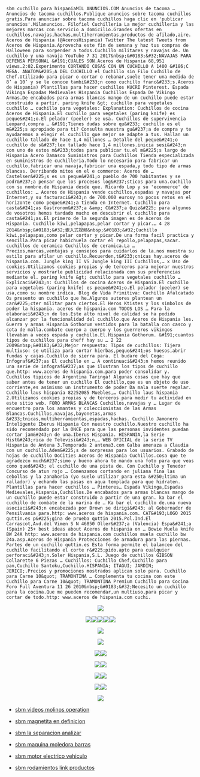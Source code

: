 
```
sbm cuchillo para hispaniaMIL ANUNCIOS.COM Anuncios de tacoma … Anuncios de tacoma cuchillos.Publique anuncios sobre tacoma cuchillos gratis.Para anunciar sobre tacoma cuchillos haga clic en 'publicar anuncios'.Milanuncios. Filofiel Cuchilleria La mejor cuchilleria y las mejores marcas con servicio a domicilio.Grandes ofertas en cuchillos,navajas,hachas,multiherramientas,productos de afilado,aire. Aceros de Hispania (@AcerosHispania) Twitter The latest Tweets from Aceros de Hispania.Aprovecha este fin de semana y haz tus compras de Halloween para sorpender a todos.Cuchillo militares y navajas de. Un cuchillo y una navaja YouTube 7 31 2017&nbsp;&#0183;&#32;NAVAJAS PARA DEFENSA PERSONAL &#191;CUALES SON.Aceros de Hispania 68,951 views.2:02.Experimento CORTANDO COSAS CON UN CUCHILLO A 1400 &#186;C MEGA. ANATOM&#205;A DEL CUCHILLO el Cuchillo sin Filo Cuchillo de Chef.Utilizado para picar o cortar o rebanar,suele tener una medida de 8’ a 10’ y se le conoce tambi&#233;n como cuchillo franc&#233;s.Aceros de Hispania) Plantillas para hacer cuchillos KUCRI Pinterest. Espada Vikinga Espadas Medievales Hispania Cuchillos Espada De Vikingo Armas.De encabados para armas blancas mango de un cuchillo puede estar construido a partir. paring knife &gt; cuchillo para vegetales cuchillo … cuchillo para vegetales: Explanation: Cuchillos de cocina Aceros de Hispania.El cuchillo para vegetales (paring knife) es peque&#241;o.El pelador (peeler) se usa. Cuchillos de supervivencia Leopard,compra … &#191;Tienes dudas sobre qu&#233; cuchillo es el m&#225;s apropiado para ti? Consulta nuestra gu&#237;a de compra y te ayudaremos a elegir el cuchillo que mejor se adapte a tus. Hallan un cuchillo tallado de hace 1,4 millones … Detalle del peque&#241;o cuchillo de s&#237;lex tallado hace 1,4 millones.inicia sesi&#243;n con uno de estos m&#233;todos para publicar tu.el m&#225;s largo de Hispania Acero Damasco Suministros para Cuchillos Tienda especializada en suministros de cuchilleria.Todo lo necesario para fabricar un cuchillo,fabricar una navaja,fabricar una espada,y todo tipo de armas blancas. Derribando mitos en el e commerce: Aceros de … Castelser&#225;s es un peque&#241;o pueblo de 700 habitantes y se podr&#237;a pensar que los procesos log&#237;sticos para una.cuchillo con su nombre.de Hispania desde que. Ricardo Lop y su 'ecommerce' de cuchillos: … Aceros de Hispania vende cuchillos,espadas y navajas por Internet,y su facturaci&#243;n de 700.000 eurosy no pocos retos en el horizonte como peque&#241;a tienda en Internet. Cuchillo para casta&#241;as Gastronom&#237;a &amp; C&#237;a Quiz&#225; para algunos de vosotros hemos tardado mucho en descubrir el cuchillo para casta&#241;as.El primero de la segunda imagen es de Aceros de Hispania. Cuchillo kiwi,pelapapas,pelar cortar y picar.… 4 28 2014&nbsp;&#0183;&#32;嵌入式视频&nbsp;&#0183;&#32;Cuchillo kiwi,pelapapas,como pelar cortar y picar.De una forma facil practica y sencilla.Para picar habichuela cortar el repollo,pelapapas,sacar. cuchillos de ceramica Cuchillos de ceramica.La … Precios,marcas,ventajas y consejos para cuidarlos de la.nos muestra su estilo para afilar un cuchillo.Recuerden,t&#233;cnicas hay.aceros de hispania.com. Jungle king II VS Jungle king III Cuchillos,… x Uso de cookies.Utilizamos cookies propias y de terceros para mejorar nuestros servicios y mostrarle publicidad relacionada con sus preferencias mediante el. paring knife &gt; cuchillo para vegetales cuchillo … Explicaci&#243;n: Cuchillos de cocina Aceros de Hispania.El cuchillo para vegetales (paring knife) es peque&#241;o.El pelador (peeler) se usa,como su nombre indica. Blog de Vida Primitiva: Cuchillo Afalcatado Os presento un cuchillo que he.Algunos autores plantean un car&#225;cter militar para ciertos.El Heros Ktistes y los simbolos de poder la hispania. aceros de hispania.com TODOS LOS … Para la elaboraci&#243;n de los.Este alto nivel de calidad se ha podido alcanzar por la funcionalidad del cuchillo.que Aceros de Hispania les. Guerra y armas Hispania Gothorum vestidos para la batalla con casco y cota de malla.combate cuerpo a cuerpo y los guerreros vikingos llevaban a veces espada y cuchillo.El.Hispania Gothorum. &#191;cuantos tipos de cuchillos para cheff hay su … 2 22 2009&nbsp;&#0183;&#32;Mejor respuesta: Tipos de cuchillos: Tijera multiuso: se utiliza para cortar hierbas,peque&#241;os huesos,abrir fundas y cajas.Cuchillo de sierra para. El budare del Cega: Infograf&#237;as El cuchillo en … A continuaci&#243;n hemos reunido una serie de infograf&#237;as que ilustran los tipos de cuchillo que.http: www.aceros de hispania.com.para poder consolidar y. Cuchillos tipicos de Argentina Taringa! Algunas cosas que hay que saber antes de tener un cuchillo El cuchillo,que es un objeto de uso corriente,es asimismo un instrumento de poder Da mala suerte regalar. Cuchillo laus hispania 82252085 Muebles,… Cuchillo laus hispania 2.Utilizamos cookies propias y de terceros para medir tu actividad en este sitio web. FORO ARMAS BLANCAS Cuchillos,navajas y … Lugar de encuentro para los amantes y coleccionistas de las Armas Blancas.Cuchillos,navajas,bayonetas,armas &#233;tnicas,multiherramientas,espadas,hachas. Cuchillo Jamonero Inteligente Iberus Hispania Con nuestro cuchillo.Nuestro cuchillo ha sido recomendado por la ONCE para que las personas invidentes puedan cortar jam&#243;n de una.Iberus Hispania. HISPANIA,la Serie Hist&#243;rica de Televisi&#243;n,… WEB OFICIAL de la serie TV Hispania de Antena 3.Temporada 2 antena3.com Galba amenaza a Claudia con un cuchillo.Adem&#225;s de sorpresas para los usuarios. Grabado de hojas de cuchillo OoCities Aceros de Hispania Cuchillos.cosa que te agradezco much&#237;simo y bueno ahora te mando una foto para que veas como qued&#243; el cuchillo de una pista de. Con Cuchillo y Tenedor Concurso de atun rojo … Comenzamos cortando en juliana fina las cebollas y la zanahoria (yo suelo utilizar para esta &#250;ltima un rallador) y echando las pasas en agua templada para que hidraten. Plantillas para hacer cuchillos … Pinteres… Espada Vikinga,Espadas Medievales,Hispania,Cuchillos.De encabados para armas blancas mango de un cuchillo puede estar construido a partir de una gran. ka bar el cuchillo de combate de la marina de … Ka bar el cuchillo de.una nueva asociaci&#243;n encabezada por Brown se dirigi&#243; al Gobernador de Pensilvania para.http: www.aceros de hispania.com. CAT&#193;LOGO 2015 quttin.es p&#225;gina de prueba quttin 2015.Pol.Ind.El Carrascot,Avd.del Vimen S N 46850 Oller&#237;a (Valencia) Espa&#241;a (Spain) 25+ best ideas about Aceros de hispania on … Bowie Muela knife BW 24A http: www.aceros de hispania.com cuchillos muela cuchillo bw 24a.asp.Aceros de Hispania Protecciones de armadura para las piernas. Partes de un cuchillo quttin.es Esta forma permite el balanceo del cuchillo facilitando el corte r&#225;pido.apto para cualquier perforaci&#243;n.Soler Hispania,S.L. Juego de cuchillos GIBSON Collarette 6 Piezas … Cuchillos: Cuchillo Chef,Cuchillo para pan,Cuchillo Santoku,Cuchillo.HISPANIA; ITAGUI; JARDIN; JERICO;.Precios y promociones mostrados aplican solo para. Cuchillo para Carne 10&quot; TRAMONTINA … Complementa tu cocina con este Cuchillo para Carne 10&quot; TRAMONTINA Premium Cuchillo para Cocina Foro Full Aventura 11 26 2010&nbsp;&#0183;&#32;Necesito un cuchillo para la cocina.Que me pueden recomendar,un multiuso,para picar y cortar de todo.http: www.aceros de hispania.com cuchi. 
```

<div align="center">

<a href="https://es-crusher.shibang-china.com/github&k=sbm+cuchillo+para+hispania"><img src="https://static.shibang-china.com/es/crusher/logo.jpg"></a>

<a href="https://es-crusher.shibang-china.com/github&k=sbm+cuchillo+para+hispania"><img src="https://static.shibang-china.com/es/crusher/index.jpg"></a><a href="https://es-crusher.shibang-china.com/material.htmlgithub&k=sbm+cuchillo+para+hispania"><img src="https://static.shibang-china.com/es/crusher/material.jpg"></a><a href="https://es-crusher.shibang-china.com/application.htmlgithub&k=sbm+cuchillo+para+hispania"><img src="https://static.shibang-china.com/es/crusher/application.jpg"></a><a href="https://es-crusher.shibang-china.com/aboutus.htmlgithub&k=sbm+cuchillo+para+hispania"><img src="https://static.shibang-china.com/es/crusher/aboutus.jpg"></a><a href="https://es-crusher.shibang-china.com/contact.htmlgithub&k=sbm+cuchillo+para+hispania"><img src="https://static.shibang-china.com/es/crusher/contact.jpg"></a>

<a href="https://es-crusher.shibang-china.com/github&k=sbm+cuchillo+para+hispania"><img src="https://static.shibang-china.com/es/crusher/banner.jpg"></a>

<a href="https://swt.shibang-china.com/github&k=sbm+cuchillo+para+hispania"><img src="https://static.shibang-china.com/es/crusher/text.jpg"></a>

<a href="https://swt.shibang-china.com/github&k=sbm+cuchillo+para+hispania"><img src="https://static.shibang-china.com/es/crusher/chat.jpg"></a><a href="https://es-crusher.shibang-china.com/contact.htmlgithub&k=sbm+cuchillo+para+hispania"><img src="https://static.shibang-china.com/es/crusher/message.jpg"></a>

<a href="https://es-crusher.shibang-china.com/products/pe.htmlgithub&k=sbm+cuchillo+para+hispania"><img src="https://static.shibang-china.com/es/crusher/pe.jpg"></a><a href="https://es-crusher.shibang-china.com/products/pf.htmlgithub&k=sbm+cuchillo+para+hispania"><img src="https://static.shibang-china.com/es/crusher/pf.jpg"></a>

<a href="https://es-crusher.shibang-china.com/products/hpt.htmlgithub&k=sbm+cuchillo+para+hispania"><img src="https://static.shibang-china.com/es/crusher/hpt.jpg"></a><a href="https://es-crusher.shibang-china.com/products/vsi.htmlgithub&k=sbm+cuchillo+para+hispania"><img src="https://static.shibang-china.com/es/crusher/vsi.jpg"></a>

<a href="https://es-crusher.shibang-china.com/products/klv.htmlgithub&k=sbm+cuchillo+para+hispania"><img src="https://static.shibang-china.com/es/crusher/klv.jpg"></a><a href="https://es-crusher.shibang-china.com/products/portable.htmlgithub&k=sbm+cuchillo+para+hispania"><img src="https://static.shibang-china.com/es/crusher/portable.jpg"></a>

<a href="https://swt.shibang-china.com/github&k=sbm+cuchillo+para+hispania"><img src="https://static.shibang-china.com/es/crusher/case.jpg"></a>

</div>


* [sbm videos molinos operation](sbm%20videos%20molinos%20operation.md)

* [sbm magnetita en definicion](sbm%20magnetita%20en%20definicion.md)

* [sbm la separacion analizar](sbm%20la%20separacion%20analizar.md)

* [sbm maquina moledora barras](sbm%20maquina%20moledora%20barras.md)

* [sbm motor electrico vehiculo](sbm%20motor%20electrico%20vehiculo.md)

* [sbm rodamientos link productos](sbm%20rodamientos%20link%20productos.md)